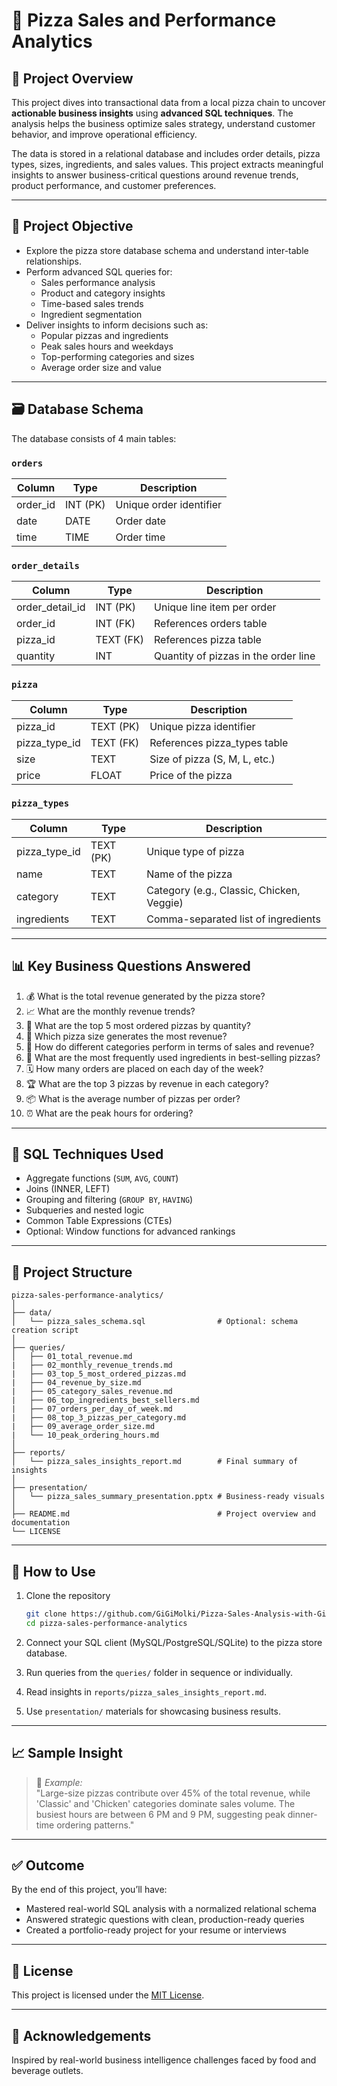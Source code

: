 # 🍕 Pizza Sales and Performance Analytics

## 📌 Project Overview

This project dives into transactional data from a local pizza chain to uncover **actionable business insights** using **advanced SQL techniques**. The analysis helps the business optimize sales strategy, understand customer behavior, and improve operational efficiency.

The data is stored in a relational database and includes order details, pizza types, sizes, ingredients, and sales values. This project extracts meaningful insights to answer business-critical questions around revenue trends, product performance, and customer preferences.

---

## 🎯 Project Objective

- Explore the pizza store database schema and understand inter-table relationships.
- Perform advanced SQL queries for:
  - Sales performance analysis
  - Product and category insights
  - Time-based sales trends
  - Ingredient segmentation
- Deliver insights to inform decisions such as:
  - Popular pizzas and ingredients
  - Peak sales hours and weekdays
  - Top-performing categories and sizes
  - Average order size and value

---

## 🗃️ Database Schema

The database consists of 4 main tables:

### `orders`
| Column     | Type    | Description                |
|------------|---------|----------------------------|
| order_id   | INT (PK)| Unique order identifier    |
| date       | DATE    | Order date                 |
| time       | TIME    | Order time                 |

### `order_details`
| Column         | Type    | Description                              |
|----------------|---------|------------------------------------------|
| order_detail_id| INT (PK)| Unique line item per order               |
| order_id       | INT (FK)| References orders table                  |
| pizza_id       | TEXT (FK)| References pizza table                  |
| quantity       | INT     | Quantity of pizzas in the order line     |

### `pizza`
| Column        | Type    | Description                             |
|---------------|---------|-----------------------------------------|
| pizza_id      | TEXT (PK)| Unique pizza identifier                |
| pizza_type_id | TEXT (FK)| References pizza_types table           |
| size          | TEXT    | Size of pizza (S, M, L, etc.)           |
| price         | FLOAT   | Price of the pizza                      |

### `pizza_types`
| Column        | Type    | Description                             |
|---------------|---------|-----------------------------------------|
| pizza_type_id | TEXT (PK)| Unique type of pizza                  |
| name          | TEXT    | Name of the pizza                       |
| category      | TEXT    | Category (e.g., Classic, Chicken, Veggie)|
| ingredients   | TEXT    | Comma-separated list of ingredients     |

---

## 📊 Key Business Questions Answered

1. 💰 What is the total revenue generated by the pizza store?  
2. 📈 What are the monthly revenue trends?  
3. 🍕 What are the top 5 most ordered pizzas by quantity?  
4. 📏 Which pizza size generates the most revenue?  
5. 🧾 How do different categories perform in terms of sales and revenue?  
6. 🧄 What are the most frequently used ingredients in best-selling pizzas?  
7. 🗓️ How many orders are placed on each day of the week?  
8. 🏆 What are the top 3 pizzas by revenue in each category?  
9. 📦 What is the average number of pizzas per order?  
10. ⏰ What are the peak hours for ordering?

---

## 🧠 SQL Techniques Used

- Aggregate functions (`SUM`, `AVG`, `COUNT`)
- Joins (INNER, LEFT)
- Grouping and filtering (`GROUP BY`, `HAVING`)
- Subqueries and nested logic
- Common Table Expressions (CTEs)
- Optional: Window functions for advanced rankings

---

## 📁 Project Structure

```
pizza-sales-performance-analytics/
│
├── data/
│   └── pizza_sales_schema.sql                # Optional: schema creation script
│
├── queries/
│   ├── 01_total_revenue.md
|   ├── 02_monthly_revenue_trends.md
|   ├── 03_top_5_most_ordered_pizzas.md
|   ├── 04_revenue_by_size.md
|   ├── 05_category_sales_revenue.md
|   ├── 06_top_ingredients_best_sellers.md
|   ├── 07_orders_per_day_of_week.md
|   ├── 08_top_3_pizzas_per_category.md
|   ├── 09_average_order_size.md
|   └── 10_peak_ordering_hours.md
│
├── reports/
│   └── pizza_sales_insights_report.md        # Final summary of insights
│
├── presentation/
│   └── pizza_sales_summary_presentation.pptx # Business-ready visuals
│
├── README.md                                 # Project overview and documentation
└── LICENSE
```

---

## 🧪 How to Use

1. Clone the repository  
   ```bash
   git clone https://github.com/GiGiMolki/Pizza-Sales-Analysis-with-GiGi.git
   cd pizza-sales-performance-analytics
   ```

2. Connect your SQL client (MySQL/PostgreSQL/SQLite) to the pizza store database.

3. Run queries from the `queries/` folder in sequence or individually.

4. Read insights in `reports/pizza_sales_insights_report.md`.

5. Use `presentation/` materials for showcasing business results.

---

## 📈 Sample Insight

> 📌 *Example:*  
> "Large-size pizzas contribute over 45% of the total revenue, while 'Classic' and 'Chicken' categories dominate sales volume. The busiest hours are between 6 PM and 9 PM, suggesting peak dinner-time ordering patterns."

---

## ✅ Outcome

By the end of this project, you’ll have:
- Mastered real-world SQL analysis with a normalized relational schema
- Answered strategic questions with clean, production-ready queries
- Created a portfolio-ready project for your resume or interviews

---

## 📝 License

This project is licensed under the [MIT License](LICENSE).

---

## 🙌 Acknowledgements

Inspired by real-world business intelligence challenges faced by food and beverage outlets.
